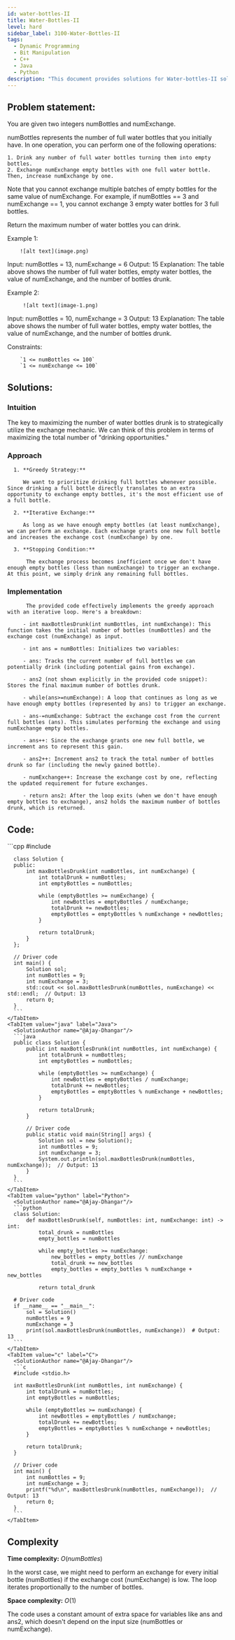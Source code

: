```yaml
---
id: water-bottles-II
title: Water-Bottles-II
level: hard
sidebar_label: 3100-Water-Bottles-II
tags:
  - Dynamic Programming
  - Bit Manipulation
  - C++
  - Java
  - Python
description: "This document provides solutions for Water-bottles-II solution of leetcode questions"
---
```


## Problem statement:

You are given two integers numBottles and numExchange.

numBottles represents the number of full water bottles that you initially have. In one operation, you can perform one of the following operations:

    1. Drink any number of full water bottles turning them into empty bottles.
    2. Exchange numExchange empty bottles with one full water bottle. Then, increase numExchange by one.

Note that you cannot exchange multiple batches of empty bottles for the same value of numExchange. For example, if numBottles == 3 and numExchange == 1, you cannot exchange 3 empty water bottles for 3 full bottles.

Return the maximum number of water bottles you can drink.

Example 1:

        ![alt text](image.png)

Input: numBottles = 13, numExchange = 6
Output: 15
Explanation: The table above shows the number of full water bottles, empty water bottles, the value of numExchange, and the number of bottles drunk.

Example 2:

         ![alt text](image-1.png)

Input: numBottles = 10, numExchange = 3
Output: 13
Explanation: The table above shows the number of full water bottles, empty water bottles, the value of numExchange, and the number of bottles drunk.

Constraints:

        `1 <= numBottles <= 100`
        `1 <= numExchange <= 100`

## Solutions:

### Intuition

The key to maximizing the number of water bottles drunk is to strategically utilize the exchange mechanic. We can think of this problem in terms of maximizing the total number of "drinking opportunities."

### Approach

      1. **Greedy Strategy:**

         We want to prioritize drinking full bottles whenever possible. Since drinking a full bottle directly translates to an extra opportunity to exchange empty bottles, it's the most efficient use of a full bottle.

      2. **Iterative Exchange:**

         As long as we have enough empty bottles (at least numExchange), we can perform an exchange. Each exchange grants one new full bottle and increases the exchange cost (numExchange) by one.

      3. **Stopping Condition:**

          The exchange process becomes inefficient once we don't have enough empty bottles (less than numExchange) to trigger an exchange. At this point, we simply drink any remaining full bottles.

### Implementation

          The provided code effectively implements the greedy approach with an iterative loop. Here's a breakdown:

         - int maxBottlesDrunk(int numBottles, int numExchange): This function takes the initial number of bottles (numBottles) and the exchange cost (numExchange) as input.

         - int ans = numBottles: Initializes two variables:

         - ans: Tracks the current number of full bottles we can potentially drink (including potential gains from exchange).

         - ans2 (not shown explicitly in the provided code snippet): Stores the final maximum number of bottles drunk.

         - while(ans>=numExchange): A loop that continues as long as we have enough empty bottles (represented by ans) to trigger an exchange.

         - ans-=numExchange: Subtract the exchange cost from the current full bottles (ans). This simulates performing the exchange and using numExchange empty bottles.

         - ans++: Since the exchange grants one new full bottle, we increment ans to represent this gain.

         - ans2++: Increment ans2 to track the total number of bottles drunk so far (including the newly gained bottle).

         - numExchange++: Increase the exchange cost by one, reflecting the updated requirement for future exchanges.

         - return ans2: After the loop exits (when we don't have enough empty bottles to exchange), ans2 holds the maximum number of bottles drunk, which is returned.

## Code:

<Tabs>
    <TabItem value="cpp" label="C++" default>
      <SolutionAuthor name="@Ajay-Dhangar"/>
      ```cpp
      #include <iostream>

      class Solution {
      public:
          int maxBottlesDrunk(int numBottles, int numExchange) {
              int totalDrunk = numBottles;
              int emptyBottles = numBottles;

              while (emptyBottles >= numExchange) {
                  int newBottles = emptyBottles / numExchange;
                  totalDrunk += newBottles;
                  emptyBottles = emptyBottles % numExchange + newBottles;
              }

              return totalDrunk;
          }
      };

      // Driver code
      int main() {
          Solution sol;
          int numBottles = 9;
          int numExchange = 3;
          std::cout << sol.maxBottlesDrunk(numBottles, numExchange) << std::endl;  // Output: 13
          return 0;
      }
      ```
    </TabItem>
    <TabItem value="java" label="Java">
      <SolutionAuthor name="@Ajay-Dhangar"/>
      ```java
      public class Solution {
          public int maxBottlesDrunk(int numBottles, int numExchange) {
              int totalDrunk = numBottles;
              int emptyBottles = numBottles;

              while (emptyBottles >= numExchange) {
                  int newBottles = emptyBottles / numExchange;
                  totalDrunk += newBottles;
                  emptyBottles = emptyBottles % numExchange + newBottles;
              }

              return totalDrunk;
          }

          // Driver code
          public static void main(String[] args) {
              Solution sol = new Solution();
              int numBottles = 9;
              int numExchange = 3;
              System.out.println(sol.maxBottlesDrunk(numBottles, numExchange));  // Output: 13
          }
      }
      ```
    </TabItem>
    <TabItem value="python" label="Python">
      <SolutionAuthor name="@Ajay-Dhangar"/>
      ```python
      class Solution:
          def maxBottlesDrunk(self, numBottles: int, numExchange: int) -> int:
              total_drunk = numBottles
              empty_bottles = numBottles

              while empty_bottles >= numExchange:
                  new_bottles = empty_bottles // numExchange
                  total_drunk += new_bottles
                  empty_bottles = empty_bottles % numExchange + new_bottles

              return total_drunk

      # Driver code
      if __name__ == "__main__":
          sol = Solution()
          numBottles = 9
          numExchange = 3
          print(sol.maxBottlesDrunk(numBottles, numExchange))  # Output: 13
      ```
    </TabItem>
    <TabItem value="c" label="C">
      <SolutionAuthor name="@Ajay-Dhangar"/>
      ```c
      #include <stdio.h>

      int maxBottlesDrunk(int numBottles, int numExchange) {
          int totalDrunk = numBottles;
          int emptyBottles = numBottles;

          while (emptyBottles >= numExchange) {
              int newBottles = emptyBottles / numExchange;
              totalDrunk += newBottles;
              emptyBottles = emptyBottles % numExchange + newBottles;
          }

          return totalDrunk;
      }

      // Driver code
      int main() {
          int numBottles = 9;
          int numExchange = 3;
          printf("%d\n", maxBottlesDrunk(numBottles, numExchange));  // Output: 13
          return 0;
      }
      ```
    </TabItem>

</Tabs>

## Complexity

**Time complexity:** $O(numBottles)$

In the worst case, we might need to perform an exchange for every initial bottle (numBottles) if the exchange cost (numExchange) is low. The loop iterates proportionally to the number of bottles.

**Space complexity:** $O(1)$

The code uses a constant amount of extra space for variables like ans and ans2, which doesn't depend on the input size (numBottles or numExchange).
